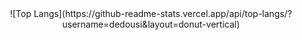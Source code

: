 <div align="center">
  ![Top Langs](https://github-readme-stats.vercel.app/api/top-langs/?username=dedousi&layout=donut-vertical)
</div>

